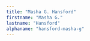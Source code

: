 ```yaml
---
title: "Masha G. Hansford"
firstname: "Masha G."
lastname: "Hansford"
alphaname: "hansford-masha-g"
---
```

